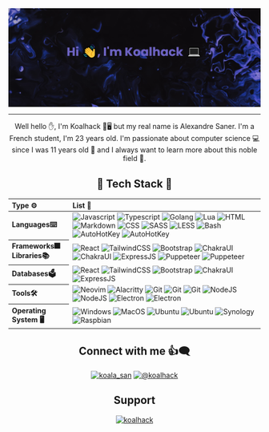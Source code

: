 <section id="banner">
  <a href="https://github.com/Koalhack"> <img align="center" src="./assets/banner.png" alt="koalhack" /></a>
</section>

---

<!--
<section id="badge" align="center">
  <img src="https://badges.pufler.dev/visits/Koalhack/Koalhack" alt="koalhack" />
  <img src="https://badges.pufler.dev/repos/Koalhack"/>
  <img src="https://badges.pufler.dev/commits/monthly/Koalhack" />
</p>
  </section>
--->

<section id="intro">
  <p align="center">
    Well hello ✋, I'm Koalhack 🐨🖥️ but my real name is Alexandre Saner.
    I'm a French student, I'm 23 years old.
    I'm passionate about computer science 💻 since I was 11 years old 👶
    and I always want to learn more about this noble field 🧠.
    </p>
</section>

<section id="techStack" align="left">
  <h2 align="center">🌟 Tech Stack 🌟</h2>
  <table>
    <thead>
      <tr>
        <th>Type ⚙️</th>
        <th>List 📓</th>
      </tr>
    </thead>
    <tbody>
      <tr>
        <th>Languages⌨️</th>
        <td>
          <div>
            <img src="https://img.shields.io/badge/-JavaScript-111111?style=flat-square&labelColor=efd81d&logo=javascript&logoColor=white" alt="Javascript" />
            <img src="https://img.shields.io/badge/-Typescript-111111?style=flat-square&labelColor=2f74c0&logo=typescript&logoColor=white" alt="Typescript" />
            <img src="https://img.shields.io/badge/-Golang-111111?style=flat-square&labelColor=00a7d0&logo=go&logoColor=white" alt="Golang" />
            <img src="https://img.shields.io/badge/-Lua-111111?style=flat-square&labelColor=00007c&logo=lua&logoColor=white" alt="Lua" />
            <img src="https://img.shields.io/badge/-HTML5-111111?style=flat-square&labelColor=dd4b25&logo=html5&logoColor=white" alt="HTML" />
            <img src="https://img.shields.io/badge/-Markdown-111111?style=flat-square&logo=markdown&logoColor=white" alt="Markdown" />
            <img src="https://img.shields.io/badge/-CSS3-111111?style=flat-square&labelColor=3595cf&logo=css3&logoColor=white" alt="CSS" />
            <img src="https://img.shields.io/badge/-SASS-111111?style=flat-square&labelColor=c76395&logo=sass&logoColor=white" alt="SASS" />
            <img src="https://img.shields.io/badge/-LESS-111111?style=flat-square&labelColor=1b3352&logo=less&logoColor=white" alt="LESS" />
            <img src="https://img.shields.io/badge/-Bash-111111?style=flat-square&logo=gnubash&logoColor=white" alt="Bash" />
            <img src="https://img.shields.io/badge/-AutoHotKey-111111?style=flat-square&labelColor=00a501&logo=autohotkey&logoColor=white" alt="AutoHotKey" />
            <img src="https://img.shields.io/badge/-Arduino-111111?style=flat-square&labelColor=3595cf&logo=arduino&logoColor=white" alt="AutoHotKey" />
          </div>
        </td>
      </tr>
      <tr>
        <th>Frameworks🎆</br>Libraries📚</th>
        <td>
          <div>
            <img src="https://img.shields.io/badge/-React-111111?style=flat-square&labelColor=00d5f7&logo=react&logoColor=white" alt="React" />
            <img src="https://img.shields.io/badge/-TailwindCSS-111111?style=flat-square&labelColor=47a9ae&logo=tailwindcss&logoColor=white" alt="TailwindCSS" />
            <img src="https://img.shields.io/badge/-Bootstrap-111111?style=flat-square&labelColor=7710f1&logo=bootstrap&logoColor=white" alt="Bootstrap" />
            <img src="https://img.shields.io/badge/-Chakra%20UI-111111?style=flat-square&labelColor=28b5aa&logo=chakraui&logoColor=white" alt="ChakraUI" />
            <img src="https://img.shields.io/badge/-Chart.js-111111?style=flat-square&labelColor=F37273&logo=chart.js&logoColor=white" alt="ChakraUI" />
            <img src="https://img.shields.io/badge/-ExpressJS-111111?style=flat-square&logo=express&logoColor=white" alt="ExpressJS" />
            <img src="https://img.shields.io/badge/-Puppeteer-111111?style=flat-square&labelColor=04c997&logo=puppeteer&logoColor=white" alt="Puppeteer" />
            <img src="https://img.shields.io/badge/-Vite-111111?style=flat-square&labelColor=946DF2&logo=vite&logoColor=white" alt="Puppeteer" />
          </div>
        </td>
      </tr>
      <tr>
        <th>Databases🗳️</th>
        <td>
          <div>
            <img src="https://img.shields.io/badge/-MySQL-111111?style=flat-square&labelColor=DD8A00&logo=mysql&logoColor=white" alt="React" />
            <img src="https://img.shields.io/badge/-SQLite-111111?style=flat-square&labelColor=3394D0&logo=sqlite&logoColor=white" alt="TailwindCSS" />
            <img src="https://img.shields.io/badge/-MariaDB-111111?style=flat-square&labelColor=BA7257&logo=mariadb&logoColor=white" alt="Bootstrap" />
            <img src="https://img.shields.io/badge/-MongoDB-111111?style=flat-square&labelColor=3E9E36&logo=mongodb&logoColor=white" alt="ChakraUI" />
            <img src="https://img.shields.io/badge/-CouchDB-111111?style=flat-square&labelColor=DD2427&logo=apachecouchdb&logoColor=white" alt="ExpressJS" />
          </div>
        </td>
      </tr>
      <tr>
       <th>Tools🛠️</th>
       <td>
        <div>
          <img src="https://img.shields.io/badge/-Neovim-111111?style=flat-square&labelColor=83ba64&logo=neovim&logoColor=white" alt="Neovim" />
          <img src="https://img.shields.io/badge/-Alacritty-111111?style=flat-square&labelColor=eb5d00&logo=alacritty&logoColor=white" alt="Alacritty" />
          <img src="https://img.shields.io/badge/-Git-111111?style=flat-square&labelColor=e44d30&logo=git&logoColor=white" alt="Git" />
          <img src="https://img.shields.io/badge/-Wakapi-111111?style=flat-square&labelColor=2F855A&logo=wakatime&logoColor=white" alt="Git" />
          <img src="https://img.shields.io/badge/-Docker-111111?style=flat-square&labelColor=228fe1&logo=docker&logoColor=white" alt="Git" />
          <img src="https://img.shields.io/badge/-NodeJS-111111?style=flat-square&labelColor=6ea45f&logo=node.js&logoColor=white" alt="NodeJS" />
          <img src="https://img.shields.io/badge/-Npm-111111?style=flat-square&labelColor=DD2427&logo=npm&logoColor=white" alt="NodeJS" />
          <img src="https://img.shields.io/badge/-Electron-111111?style=flat-square&labelColor=99e1ef&logo=electron&logoColor=white" alt="Electron" />
          <img src="https://img.shields.io/badge/-Microsoft%20Azure-111111?style=flat-square&labelColor=206DB1&logo=microsoftazure&logoColor=white" alt="Electron" />
        </div>
       </td>
      </tr>
      <tr>
        <th>Operating System 🖥️</th>
        <td>
          <div>
            <img src="https://img.shields.io/badge/-Windows-111111?style=flat-square&logo=windows&logoColor=white" alt="Windows" />
            <img src="https://img.shields.io/badge/-MacOS-111111?style=flat-square&logo=apple&logoColor=white" alt="MacOS" />
            <img src="https://img.shields.io/badge/-Ubuntu-111111?style=flat-square&logo=ubuntu&logoColor=d24413" alt="Ubuntu" />
            <img src="https://img.shields.io/badge/-Debian-111111?style=flat-square&logo=debian&logoColor=D0074E" alt="Ubuntu" />
            <img src="https://img.shields.io/badge/-Synology-111111?style=flat-square&logo=synology&logoColor=white" alt="Synology" />
            <img src="https://img.shields.io/badge/-Raspbian-111111?style=flat-square&logo=raspberrypi&logoColor=b2103f" alt="Raspbian" />
          </div>
        </td>
      </tr>
    </tbody>
  </table
</section>

<section id="connect" align="center">
  <h2>Connect with me 👍🗨️</h2>
  <a href="https://dev.to/koala_san" target="blank"><img align="center" src="https://img.shields.io/badge/-Dev.to-111111?style=for-the-badge&logo=dev.to&logoColor=white" alt="koala_san"/></a>
  <a href="https://medium.com/@koalhack" target="blank"><img align="center" src="https://img.shields.io/badge/-Medium-111111?style=for-the-badge&logo=medium&logoColor=color" alt="@koalhack"/></a>
</section>

<section id="support" align="center">
  <h2>Support</h2>
  <a href="https://www.buymeacoffee.com/koalhack"> <img src="https://img.shields.io/badge/-Buy%20me%20a%20coffee-111111?style=for-the-badge&logo=buymeacoffee&labelColor=f7d600&logoColor=white" alt="koalhack" /></a>
</section>
